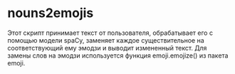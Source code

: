# nouns2emojis
Этот скрипт принимает текст от пользователя, обрабатывает его с помощью модели spaCy, заменяет каждое существительное на соответствующий ему эмодзи и выводит измененный текст. Для замены слов на эмодзи используется функция emoji.emojize() из пакета emoji.


